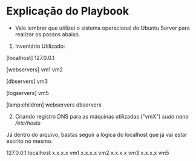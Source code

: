 # Explicação do Playbook

* Vale lembrar que utilizei o sistema operacional do Ubuntu Server para realizar os passos abaixo.

1. Inventário Utilizado:

[localhost]
127.0.0.1
  
[webservers]
vm1
vm2
  
[dbservers]
vm3
  
[logservers]
vm5

[lamp:children]
webservers
dbservers

2. Criando registro DNS para as máquinas utilizadas ("vmX")
*sudo nano /etc/hosts*
  
Já dentro do arquivo, bastas seguir a lógica do localhost que já vai estar escrito no mesmo.
  
127.0.0.1 localhost
x.x.x.x vm1
x.x.x.x vm2
x.x.x.x vm3
x.x.x.x vm5
